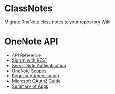 # ClassNotes
Migrate OneNote class notes to your repository Wiki


OneNote API
===========
* [API Reference](http://dev.onenote.com/docs#/reference/get-pages/v10menotessectionsidpagesfilterorderbyselecttopskipsearchcount/get?console=1)
* [Sign In with REST](https://msdn.microsoft.com/en-us/library/hh826543.aspx#rest)
* [Server Side Authentication](https://msdn.microsoft.com/en-us/library/hh243649.aspx#get_access_rest)
* [OneNote Scopes](https://msdn.microsoft.com/en-us/library/office/dn807159.aspx)
* [Request Authentication](https://msdn.microsoft.com/en-us/library/office/dn575435.aspx#sectionSection4)
* [Microsoft OAuth2 Guide](https://msdn.microsoft.com/en-us/library/hh243647.aspx)
* [Summary of Apps](https://account.live.com/developers/applications/apisettings/0000000044169032)

